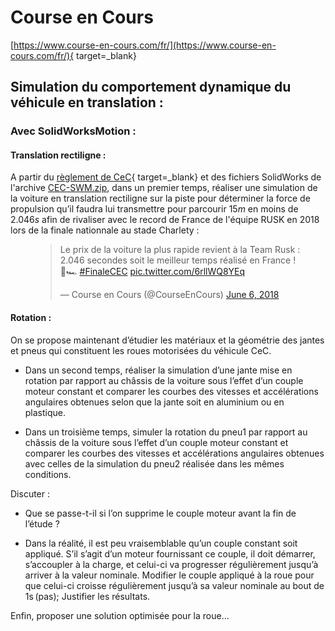# Course en Cours

[https://www.course-en-cours.com/fr/](https://www.course-en-cours.com/fr/){ target=_blank}


## Simulation du comportement dynamique du véhicule en translation :

### Avec SolidWorksMotion :

#### Translation rectiligne :

A partir du [règlement de CeC](./course-en-cours-reglement-2021_2022.pdf){ target=_blank} et des fichiers SolidWorks de l'archive [CEC-SWM.zip](../cec/CEC-SWM.zip), dans un premier temps, réaliser une simulation de la voiture en translation rectiligne sur la piste pour déterminer la force de propulsion qu’il faudra lui transmettre pour parcourir $15 m$ en moins de $2.046 s$ afin de rivaliser avec le record de France de l'équipe RUSK en 2018 lors de la finale nationnale au stade Charlety :

<figure>
<blockquote class="twitter-tweet"><p lang="fr" dir="ltr">Le prix de la voiture la plus rapide revient à la Team Rusk : 2.046 secondes soit le meilleur temps réalisé en France ! 🏁🏎 <a href="https://twitter.com/hashtag/FinaleCEC?src=hash&amp;ref_src=twsrc%5Etfw">#FinaleCEC</a> <a href="https://t.co/6rllWQ8YEq">pic.twitter.com/6rllWQ8YEq</a></p>&mdash; Course en Cours (@CourseEnCours) <a href="https://twitter.com/CourseEnCours/status/1004403682681802754?ref_src=twsrc%5Etfw">June 6, 2018</a></blockquote> <script async src="https://platform.twitter.com/widgets.js" charset="utf-8"></script>
</figure>

#### Rotation :

On se propose maintenant d’étudier les matériaux et la géométrie des jantes et pneus qui constituent les roues motorisées du véhicule CeC.

- Dans un second temps, réaliser la simulation  d’une jante mise en rotation par rapport au châssis de la voiture sous l’effet d’un couple moteur constant et comparer les courbes des vitesses et accélérations angulaires obtenues selon que la jante soit en aluminium ou en plastique.  

- Dans un troisième temps, simuler la rotation du pneu1 par rapport au châssis de la voiture sous l’effet d’un couple moteur constant et comparer les courbes des vitesses et accélérations angulaires obtenues avec celles de la simulation du pneu2 réalisée dans les mêmes conditions. 

Discuter :

- Que se passe-t-il si l’on supprime le couple moteur avant la fin de l’étude ?

- Dans la réalité, il est peu vraisemblable qu’un couple constant soit appliqué. S’il s’agit d’un moteur fournissant ce couple, il doit démarrer, s’accoupler à la charge, et celui-ci va progresser régulièrement jusqu’à arriver à la valeur nominale. Modifier le couple appliqué à la roue pour que celui-ci croisse régulièrement jusqu’à sa valeur nominale au bout de 1s (pas); Justifier les résultats. 

Enfin, proposer une solution optimisée pour la roue...

